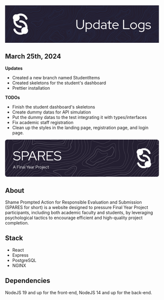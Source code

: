 ![UpdateLog](./markdownDecos/updateLogs.png)
## March 25th, 2024
**Updates**
- Created a new branch named StudentItems
- Created skeletons for the student's dashboard
- Prettier installation

**TODOs**
- Finish the student dashboard's skeletons
- Create dummy datas for API simulation
- Put the dummy datas to the test integrating it with types/interfaces
- Fix academic staff registration
- Clean up the styles in the landing page, registration page, and login page.

![SparesBanner](./markdownDecos/headerImage.png)
## About
Shame Prompted Action for Responsible Evaluation and Submission (SPARES for short) is a website designed to pressure Final Year Project participants, including both academic faculty and students, by leveraging psychological tactics to encourage efficient and high-quality project completion.

## Stack
- React
- Express
- PostgreSQL
- NGINX

## Dependencies
NodeJS 19 and up for the front-end, NodeJS 14 and up for the back-end.
